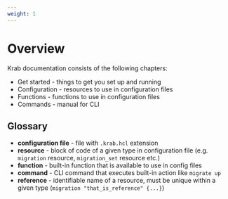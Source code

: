 ```yaml
---
weight: 1
---
```


# Overview

Krab documentation consists of the following chapters:

- Get started - things to get you set up and running
- Configuration - resources to use in configuration files
- Functions - functions to use in configuration files
- Commands - manual for CLI

## Glossary

- **configuration file** - file with `.krab.hcl` extension
- **resource** - block of code of a given type in configuration file (e.g. `migration` resource, `migration_set` resource etc.)
- **function** - built-in function that is available to use in config files
- **command** - CLI command that executes built-in action like `migrate up`
- **reference** - identifiable name of a resource, must be unique within a given type (`migration "that_is_reference" {...}`)
